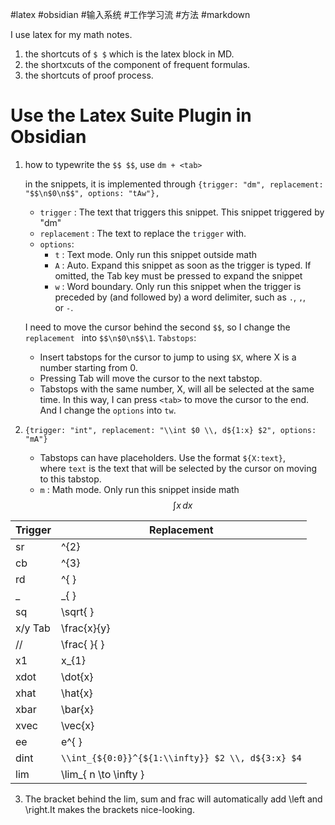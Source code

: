 #latex #obsidian #输入系统 #工作学习流 #方法 #markdown

I use latex for my math notes.
1. the shortcuts of `$ $`  which is the latex block in MD.
2. the shortxcuts of the component of frequent formulas.
3. the shortcuts of proof process.


# Use the Latex Suite Plugin in Obsidian

1. how to typewrite the `$$ $$`, use `dm + <tab>`
	
	in the snippets, it is implemented through
	`{trigger: "dm", replacement: "$$\n$0\n$$", options: "tAw"},`
	
	- `trigger` : The text that triggers this snippet.
		This snippet triggered by "dm"
	- `replacement` : The text to replace the `trigger` with.
	- `options`:
		- `t` : Text mode. Only run this snippet outside math
		- `A` : Auto. Expand this snippet as soon as the trigger is typed. If omitted, the Tab key must be pressed to expand the snippet
		- `w` : Word boundary. Only run this snippet when the trigger is preceded by (and followed by) a word delimiter, such as `.`, `,`, or `-`.  
	
	I need to move the cursor behind the second `$$`, so I change the `replacement ` into `$$\n$0\n$$\1`.
	`Tabstops`:
	- Insert tabstops for the cursor to jump to using `$X`, where X is a number starting from 0.
	- Pressing Tab will move the cursor to the next tabstop.
	- Tabstops with the same number, X, will all be selected at the same time.
	In this way, I can press `<tab>` to move the cursor to the end.
	And I change the `options` into `tw`.  

2. `{trigger: "int", replacement: "\\int $0 \\, d${1:x} $2", options: "mA"}`
	- Tabstops can have placeholders. Use the format `${X:text}`, where `text` is the text that will be selected by the cursor on moving to this tabstop.
	- `m` : Math mode. Only run this snippet inside math
	$$
\int x \, dx
	$$

|Trigger|Replacement|
|-|-|
|sr|^{2}|
|cb|^{3}|
|rd|^{ }|
|\_|\_{ }|
|sq|\sqrt{ }|
|x/y Tab|\frac{x}{y}|
|//|\frac{ }{ }|
|x1|x_{1}|
|xdot|\dot{x}|
|xhat|\hat{x}|
|xbar|\bar{x}|
|xvec|\vec{x}|
|ee|e^{ }|
|dint|`\\int_{${0:0}}^{${1:\\infty}} $2 \\, d${3:x} $4`|
|lim|\lim_{ n \to \infty } |

3. The bracket behind the lim, sum and frac will automatically add \\left and \\right.It makes the brackets nice-looking. 